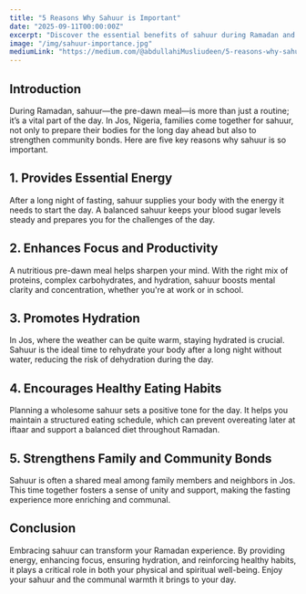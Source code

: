 ```yaml
---
title: "5 Reasons Why Sahuur is Important"
date: "2025-09-11T00:00:00Z"
excerpt: "Discover the essential benefits of sahuur during Ramadan and how it helps you stay energized and connected in Jos, Nigeria."
image: "/img/sahuur-importance.jpg"
mediumLink: "https://medium.com/@abdullahiMusliudeen/5-reasons-why-sahuur-is-important"
---
```


## Introduction

During Ramadan, sahuur—the pre-dawn meal—is more than just a routine; it’s a vital part of the day. In Jos, Nigeria, families come together for sahuur, not only to prepare their bodies for the long day ahead but also to strengthen community bonds. Here are five key reasons why sahuur is so important.

## 1. Provides Essential Energy

After a long night of fasting, sahuur supplies your body with the energy it needs to start the day. A balanced sahuur keeps your blood sugar levels steady and prepares you for the challenges of the day.

## 2. Enhances Focus and Productivity

A nutritious pre-dawn meal helps sharpen your mind. With the right mix of proteins, complex carbohydrates, and hydration, sahuur boosts mental clarity and concentration, whether you're at work or in school.

## 3. Promotes Hydration

In Jos, where the weather can be quite warm, staying hydrated is crucial. Sahuur is the ideal time to rehydrate your body after a long night without water, reducing the risk of dehydration during the day.

## 4. Encourages Healthy Eating Habits

Planning a wholesome sahuur sets a positive tone for the day. It helps you maintain a structured eating schedule, which can prevent overeating later at iftaar and support a balanced diet throughout Ramadan.

## 5. Strengthens Family and Community Bonds

Sahuur is often a shared meal among family members and neighbors in Jos. This time together fosters a sense of unity and support, making the fasting experience more enriching and communal.

## Conclusion

Embracing sahuur can transform your Ramadan experience. By providing energy, enhancing focus, ensuring hydration, and reinforcing healthy habits, it plays a critical role in both your physical and spiritual well-being. Enjoy your sahuur and the communal warmth it brings to your day.
